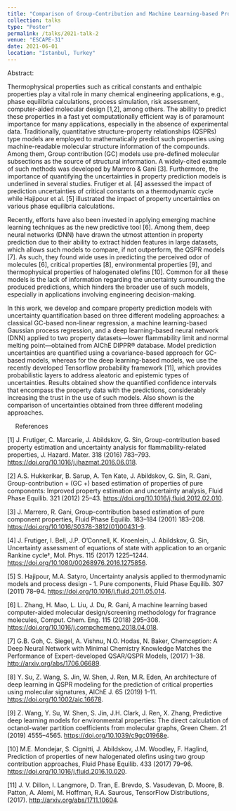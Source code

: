 ```yaml
---
title: "Comparison of Group-Contribution and Machine Learning-based Property Prediction Models with Uncertainty Quantification"
collection: talks
type: "Poster"
permalink: /talks/2021-talk-2
venue: "ESCAPE-31"
date: 2021-06-01
location: "Istanbul, Turkey"
---
```



Abstract:

Thermophysical properties such as critical constants and enthalpic properties play a vital role in many chemical engineering applications, e.g., phase equilibria calculations, process simulation, risk assessment, computer-aided molecular design [1,2], among others. The ability to predict these properties in a fast yet computationally efficient way is of paramount importance for many applications, especially in the absence of experimental data. Traditionally, quantitative structure-property relationships (QSPRs) type models are employed to mathematically predict such properties using machine-readable molecular structure information of the compounds. Among them, Group contribution (GC) models use pre-defined molecular subsections as the source of structural information. A widely-cited example of such methods was developed by  Marrero & Gani [3]. Furthermore, the importance of quantifying the uncertainties in property prediction models is underlined in several studies. Frutiger et al. [4] assessed the impact of prediction uncertainties of critical constants on a thermodynamic cycle while Hajipour et al. [5] illustrated the impact of property uncertainties on various phase equilibria calculations. 


Recently, efforts have also been invested in applying emerging machine learning techniques as the new predictive tool [6]. Among them, deep neural networks (DNN) have drawn the utmost attention in property prediction due to their ability to extract hidden features in large datasets, which allows such models to compare, if not outperform, the QSPR models [7]. As such, they found wide uses in predicting the perceived odor of molecules [6], critical properties [8], environmental properties [9], and thermophysical properties of halogenated olefins [10]. Common for all these models is the lack of information regarding the uncertainty surrounding the produced predictions, which hinders the broader use of such models, especially in applications involving engineering decision-making. 


In this work, we develop and compare property prediction models with uncertainty quantification based on three different modeling approaches: a classical GC-based non-linear regression, a machine learning-based Gaussian process regression, and a deep learning-based neural network (DNN) applied to two property datasets—lower flammability limit and normal melting point—obtained from AIChE DIPPR® database. Model prediction uncertainties are quantified using a covariance-based approach for GC-based models, whereas for the deep learning-based models, we use the recently developed Tensorflow probability framework [11], which provides probabilistic layers to address aleatoric and epistemic types of uncertainties. Results obtained show the quantified confidence intervals that encompass the property data with the predictions, considerably increasing the trust in the use of such models. Also shown is the comparison of uncertainties obtained from three different modeling approaches. 



 
References	

[1]	J. Frutiger, C. Marcarie, J. Abildskov, G. Sin, Group-contribution based property estimation and uncertainty analysis for flammability-related properties, J. Hazard. Mater. 318 (2016) 783–793. https://doi.org/10.1016/j.jhazmat.2016.06.018.

[2]	A.S. Hukkerikar, B. Sarup, A. Ten Kate, J. Abildskov, G. Sin, R. Gani, Group-contribution + (GC +) based estimation of properties of pure components: Improved property estimation and uncertainty analysis, Fluid Phase Equilib. 321 (2012) 25–43. https://doi.org/10.1016/j.fluid.2012.02.010.

[3]	J. Marrero, R. Gani, Group-contribution based estimation of pure component properties, Fluid Phase Equilib. 183–184 (2001) 183–208. https://doi.org/10.1016/S0378-3812(01)00431-9.

[4]	J. Frutiger, I. Bell, J.P. O’Connell, K. Kroenlein, J. Abildskov, G. Sin, Uncertainty assessment of equations of state with application to an organic Rankine cycle†, Mol. Phys. 115 (2017) 1225–1244. https://doi.org/10.1080/00268976.2016.1275856.

[5]	S. Hajipour, M.A. Satyro, Uncertainty analysis applied to thermodynamic models and process design - 1. Pure components, Fluid Phase Equilib. 307 (2011) 78–94. https://doi.org/10.1016/j.fluid.2011.05.014.

[6]	L. Zhang, H. Mao, L. Liu, J. Du, R. Gani, A machine learning based computer-aided molecular design/screening methodology for fragrance molecules, Comput. Chem. Eng. 115 (2018) 295–308. https://doi.org/10.1016/j.compchemeng.2018.04.018.

[7]	G.B. Goh, C. Siegel, A. Vishnu, N.O. Hodas, N. Baker, Chemception: A Deep Neural Network with Minimal Chemistry Knowledge Matches the Performance of Expert-developed QSAR/QSPR Models, (2017) 1–38. http://arxiv.org/abs/1706.06689.

[8]	Y. Su, Z. Wang, S. Jin, W. Shen, J. Ren, M.R. Eden, An architecture of deep learning in QSPR modeling for the prediction of critical properties using molecular signatures, AIChE J. 65 (2019) 1–11. https://doi.org/10.1002/aic.16678.

[9]	Z. Wang, Y. Su, W. Shen, S. Jin, J.H. Clark, J. Ren, X. Zhang, Predictive deep learning models for environmental properties: The direct calculation of octanol-water partition coefficients from molecular graphs, Green Chem. 21 (2019) 4555–4565. https://doi.org/10.1039/c9gc01968e.

[10]	M.E. Mondejar, S. Cignitti, J. Abildskov, J.M. Woodley, F. Haglind, Prediction of properties of new halogenated olefins using two group contribution approaches, Fluid Phase Equilib. 433 (2017) 79–96. https://doi.org/10.1016/j.fluid.2016.10.020.

[11]	J. V. Dillon, I. Langmore, D. Tran, E. Brevdo, S. Vasudevan, D. Moore, B. Patton, A. Alemi, M. Hoffman, R.A. Saurous, TensorFlow Distributions, (2017). http://arxiv.org/abs/1711.10604.

